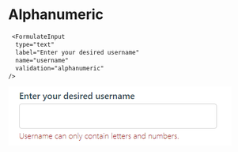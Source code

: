 #   Alphanumeric

```
 <FormulateInput
  type="text"
  label="Enter your desired username"
  name="username"
  validation="alphanumeric"
/>
```

![](images\alphanumeric.png)

 